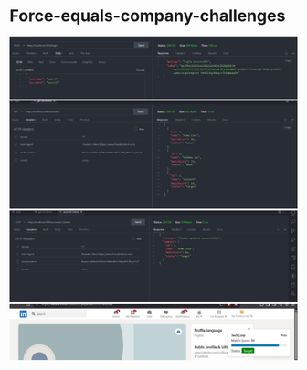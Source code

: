 
# Force-equals-company-challenges
![Screenshot](./assets/c1.jpg)
![Screenshot](./assets/c1_.jpg)
![Screenshot](./assets/c1__.jpg)
![Screenshot](./assets/Challege_2.jpg)
